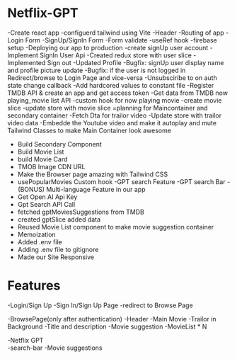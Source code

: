 # Netflix-GPT

 -Create react app
 -configuerd tailwind using Vite
 -Header
 -Routing of app
 -Login Form
 -SignUp/SignIn Form
 -Form validate
 -useRef hook
 -firebase setup
 -Deploying our app to production
 -create signUp user account
 -Implement SignIn User Api
 -Created redux store with user slice
 -Implemented Sign out
 -Updated Profile
 -Bugfix: signUp user display name and profile picture update
 -Bugfix: if the user is not logged in Redirect/browse to Login Page and vice-versa
 -Unsubsciribe to on auth state change callback
 -Add hardcored values to constant file
 -Register TMDB API & create an app and get access token
 -Get data from TMDB now playing_movie list API
 -custom hook for now playing movie
 -create movie slice
 -update store with movie slice
 =planning for Maincontainer and secondary container
 -Fetch Dta for trailor video
 -Update store with trailor video data
 -Embedde the Youtube video and make it autoplay and mute
 Tailwind Classes to make Main Container look awesome
- Build Secondary Component
- Build Movie List
- build Movie Card
- TMOB Image CDN URL
- Make the Browser page amazing     with Tailwind CSS
- usePopularMovies Custom hook
-GPT search Feature
-GPT search Bar
-(BONUS) Multi-language Feature in our app
- Get Open AI Api Key  
- Gpt Search API Call  
- fetched gptMoviesSuggestions from TMDB  
- created gptSlice added data  
- Reused Movie List component to make movie suggestion container  
- Memoization  
- Added .env file  
- Adding .env file to gitignore  
- Made our Site Responsive  


 

# Features
-Login/Sign Up
    -Sign In/Sign Up Page
    -redirect to Browse Page

 -BrowsePage(only after authentication)
    -Header
    -Main Movie
        -Trailor in Background
        -Title and description
        -Movie suggestion
           -MovieList * N

-Netflix GPT     
    -search-bar
    -Movie suggestions      
          